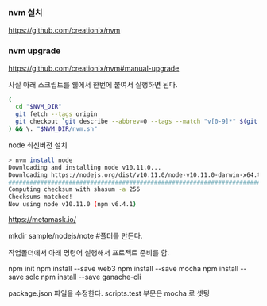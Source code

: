 
### nvm 설치
https://github.com/creationix/nvm

### nvm upgrade   
https://github.com/creationix/nvm#manual-upgrade

사실 아래 스크립트를 쉘에서 한번에 붙여서 실행하면 된다. 
```sh
(
  cd "$NVM_DIR"
  git fetch --tags origin
  git checkout `git describe --abbrev=0 --tags --match "v[0-9]*" $(git rev-list --tags --max-count=1)`
) && \. "$NVM_DIR/nvm.sh"
```  
  
node 최신버전 설치
```sh
> nvm install node
Downloading and installing node v10.11.0...
Downloading https://nodejs.org/dist/v10.11.0/node-v10.11.0-darwin-x64.tar.xz...
######################################################################## 100.0%
Computing checksum with shasum -a 256
Checksums matched!
Now using node v10.11.0 (npm v6.4.1)
```

https://metamask.io/


mkdir sample/nodejs/note #폴더를 만든다.

작업폴더에서 아래 명령어 실행해서 프로젝트 준비를 함.

npm init
npm install --save web3
npm install --save mocha
npm install --save solc
npm install --save ganache-cli


package.json 파일을 수정한다.
scripts.test 부문은 mocha 로 셋팅

